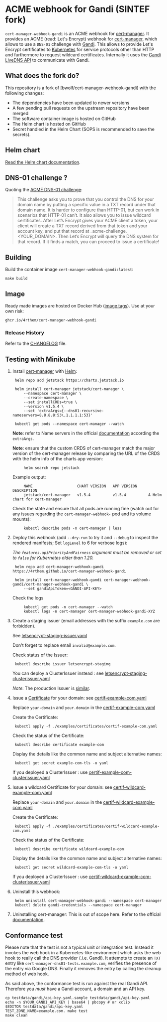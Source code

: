 # ACME webhook for Gandi (SINTEF fork)

`cert-manager-webhook-gandi` is an ACME webhook for [cert-manager]. It provides an ACME (read: Let's Encrypt) webhook for [cert-manager], which allows to use a `DNS-01` challenge with [Gandi]. This allows to provide Let's Encrypt certificates to [Kubernetes] for service protocols other than HTTP and furthermore to request wildcard certificates. Internally it uses the [Gandi LiveDNS API] to communicate with Gandi.


## What does the fork do?

This repository is a fork of [bwolf/cert-manager-webhook-gandi] with the following changes:

 - The dependencies have been updated to newer versions
 - A few pending pull requests on the upstream repository have been merged
 - The software container image is hosted on GitHub
 - The Helm chart is hosted on GitHub
 - Secret handled in the Helm Chart (SOPS is recommended to save the secrets).

## Helm chart

[Read the Helm chart documentation](charts/cert-manager-webhook-gandi/README.md).

## DNS-01 challenge ?

Quoting the [ACME DNS-01 challenge]:

> This challenge asks you to prove that you control the DNS for your domain name by putting a specific value in a TXT record under that domain name. It is harder to configure than HTTP-01, but can work in scenarios that HTTP-01 can’t. It also allows you to issue wildcard certificates. After Let’s Encrypt gives your ACME client a token, your client will create a TXT record derived from that token and your account key, and put that record at _acme-challenge.<YOUR_DOMAIN>. Then Let’s Encrypt will query the DNS system for that record. If it finds a match, you can proceed to issue a certificate!

## Building
Build the container image `cert-manager-webhook-gandi:latest`:

    make build

## Image
Ready made images are hosted on Docker Hub ([image tags]). Use at your own risk:

    ghcr.io/4rthem/cert-manager-webhook-gandi


### Release History
Refer to the [CHANGELOG](CHANGELOG.md) file.

## Testing with Minikube

1. Install [cert-manager] with [Helm]:

        helm repo add jetstack https://charts.jetstack.io

        helm install cert-manager jetstack/cert-manager \
            --namespace cert-manager \
            --create-namespace \
            --set installCRDs=true \
            --version v1.5.4 \
            --set 'extraArgs={--dns01-recursive-nameservers=8.8.8.8:53\,1.1.1.1:53}'

        kubectl get pods --namespace cert-manager --watch

   **Note**: refer to Name servers in the official [documentation][setting-nameservers-for-dns01-self-check] according the `extraArgs`.

   **Note**: ensure that the custom CRDS of cert-manager match the major version of the cert-manager release by comparing the URL of the CRDS with the helm info of the charts app version:

            helm search repo jetstack

   Example output:

            NAME                    CHART VERSION   APP VERSION     DESCRIPTION
            jetstack/cert-manager   v1.5.4          v1.5.4          A Helm chart for cert-manager

   Check the state and ensure that all pods are running fine (watch out for any issues regarding the `cert-manager-webhook-` pod and its volume mounts):

            kubectl describe pods -n cert-manager | less


2. Deploy this webhook (add `--dry-run` to try it and `--debug` to inspect the rendered manifests; Set `logLevel` to 6 for verbose logs):

   *The `features.apiPriorityAndFairness` argument must be removed or set to `false` for Kubernetes older than 1.20.*

        helm repo add cert-manager-webhook-gandi https://4rthem.github.io/cert-manager-webhook-gandi

        helm install cert-manager-webhook-gandi cert-manager-webhook-gandi/cert-manager-webhook-gandi \
            --set gandiApiToken=<GANDI-API-KEY>

   Check the logs

            kubectl get pods -n cert-manager --watch
            kubectl logs -n cert-manager cert-manager-webhook-gandi-XYZ

6. Create a staging issuer (email addresses with the suffix `example.com` are forbidden).

   See [letsencrypt-staging-issuer.yaml](examples/issuers/letsencrypt-staging-issuer.yaml)

   Don't forget to replace email `invalid@example.com`.

   Check status of the Issuer:

        kubectl describe issuer letsencrypt-staging

   You can deploy a ClusterIssuer instead : see [letsencrypt-staging-clusterissuer.yaml](examples/issuers/letsencrypt-staging-clusterissuer.yaml)

   *Note*: The production Issuer is [similar][ACME documentation].

7. Issue a [Certificate] for your domain: see [certif-example-com.yaml](examples/certificates/certif-example-com.yaml)

   Replace `your-domain` and `your.domain` in the [certif-example-com.yaml](examples/certificates/certif-example-com.yaml)

   Create the Certificate:

        kubectl apply -f ./examples/certificates/certif-example-com.yaml

   Check the status of the Certificate:

        kubectl describe certificate example-com

   Display the details like the common name and subject alternative names:

        kubectl get secret example-com-tls -o yaml

   If you deployed a ClusterIssuer : use [certif-example-com-clusterissuer.yaml](examples/certificates/certif-example-com-clusterissuer.yaml)

8. Issue a wildcard Certificate for your domain: see [certif-wildcard-example-com.yaml](examples/certificates/certif-wildcard-example-com.yaml)

   Replace `your-domain` and `your.domain` in the [certif-wildcard-example-com.yaml](examples/certificates/certif-wildcard-example-com.yaml)

   Create the Certificate:

        kubectl apply -f ./examples/certificates/certif-wildcard-example-com.yaml

   Check the status of the Certificate:

        kubectl describe certificate wildcard-example-com

   Display the details like the common name and subject alternative names:

        kubectl get secret wildcard-example-com-tls -o yaml

   If you deployed a ClusterIssuer : use [certif-wildcard-example-com-clusterissuer.yaml](examples/certificates/certif-wildcard-example-com-clusterissuer.yaml)

9. Uninstall this webhook:

        helm uninstall cert-manager-webhook-gandi --namespace cert-manager
        kubectl delete gandi-credentials --namespace cert-manager

10. Uninstalling cert-manager:
    This is out of scope here. Refer to the official [documentation][cert-manager-uninstall].


## Conformance test
Please note that the test is not a typical unit or integration test. Instead it invokes the web hook in a Kubernetes-like environment which asks the web hook to really call the DNS provider (.i.e. Gandi). It attempts to create an `TXT` entry like `cert-manager-dns01-tests.example.com`, verifies the presence of the entry via Google DNS. Finally it removes the entry by calling the cleanup method of web hook.

As said above, the conformance test is run against the real Gandi API. Therefore you *must* have a Gandi account, a domain and an API key.

``` shell
cp testdata/gandi/api-key.yaml.sample testdata/gandi/api-key.yaml
echo -n $YOUR_GANDI_API_KEY | base64 | pbcopy # or xclip
$EDITOR testdata/gandi/api-key.yaml
TEST_ZONE_NAME=example.com. make test
make clean
```


[ACME DNS-01 challenge]: https://letsencrypt.org/docs/challenge-types/#dns-01-challenge
[ACME documentation]: https://cert-manager.io/docs/configuration/acme/
[Certificate]: https://cert-manager.io/docs/usage/certificate/
[cert-manager]: https://cert-manager.io/
[Gandi]: https://gandi.net/
[Gandi LiveDNS API]: https://api.gandi.net/docs/livedns/
[Helm]: https://helm.sh
[image tags]: https://hub.docker.com/r/bwolf/cert-manager-webhook-gandi
[Kubernetes]: https://kubernetes.io/
[setting-nameservers-for-dns01-self-check]: https://cert-manager.io/docs/configuration/acme/dns01/#setting-nameservers-for-dns01-self-check
[cert-manager-uninstall]: https://cert-manager.io/docs/installation/uninstall/kubernetes/
